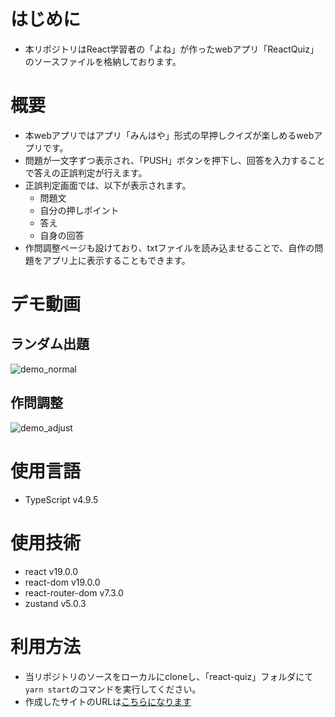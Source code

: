 # はじめに
- 本リポジトリはReact学習者の「よね」が作ったwebアプリ「ReactQuiz」のソースファイルを格納しております。

# 概要
- 本webアプリではアプリ「みんはや」形式の早押しクイズが楽しめるwebアプリです。
- 問題が一文字ずつ表示され、「PUSH」ボタンを押下し、回答を入力することで答えの正誤判定が行えます。
- 正誤判定画面では、以下が表示されます。
   - 問題文
   - 自分の押しポイント
   - 答え
   - 自身の回答
- 作問調整ページも設けており、txtファイルを読み込ませることで、自作の問題をアプリ上に表示することもできます。

# デモ動画
## ランダム出題
![demo_normal](https://github.com/user-attachments/assets/52aedbe7-33dc-4b9e-86ce-981203bacaa2)
## 作問調整
![demo_adjust](https://github.com/user-attachments/assets/59d0ff19-17d1-4196-88e6-5addf357d693)

# 使用言語
- TypeScript v4.9.5

# 使用技術
- react v19.0.0
- react-dom v19.0.0
- react-router-dom v7.3.0
- zustand v5.0.3

# 利用方法
- 当リポジトリのソースをローカルにcloneし、「react-quiz」フォルダにて`yarn start`のコマンドを実行してください。
- 作成したサイトのURLは[こちらになります](https://www.yoneura.com/)
